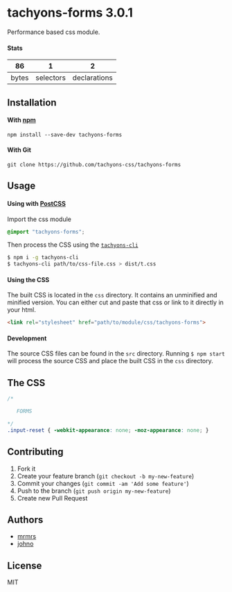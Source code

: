 # tachyons-forms 3.0.1

Performance based css module.

#### Stats

86 | 1 | 2
---|---|---
bytes | selectors | declarations

## Installation

#### With [npm](https://npmjs.com)

```
npm install --save-dev tachyons-forms
```

#### With Git

```
git clone https://github.com/tachyons-css/tachyons-forms
```

## Usage

#### Using with [PostCSS](https://github.com/postcss/postcss)

Import the css module

```css
@import "tachyons-forms";
```

Then process the CSS using the [`tachyons-cli`](https://github.com/tachyons-css/tachyons-cli)

```sh
$ npm i -g tachyons-cli
$ tachyons-cli path/to/css-file.css > dist/t.css
```

#### Using the CSS

The built CSS is located in the `css` directory. It contains an unminified and minified version.
You can either cut and paste that css or link to it directly in your html.

```html
<link rel="stylesheet" href="path/to/module/css/tachyons-forms">
```

#### Development

The source CSS files can be found in the `src` directory.
Running `$ npm start` will process the source CSS and place the built CSS in the `css` directory.

## The CSS

```css
/*

   FORMS

*/
.input-reset { -webkit-appearance: none; -moz-appearance: none; }
```

## Contributing

1. Fork it
2. Create your feature branch (`git checkout -b my-new-feature`)
3. Commit your changes (`git commit -am 'Add some feature'`)
4. Push to the branch (`git push origin my-new-feature`)
5. Create new Pull Request

## Authors

* [mrmrs](http://mrmrs.io)
* [johno](http://johnotander.com)

## License

MIT

